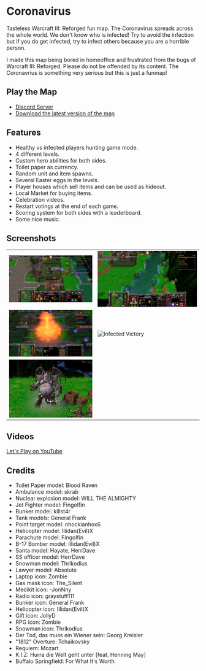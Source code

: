 # Coronavirus

Tasteless Warcraft III: Reforged fun map.
The Coronavirus spreads across the whole world. We don't know who is infected!
Try to avoid  the infection but if you do get infected, try to infect others because you are a horrible person.

I made this map being bored in homeoffice and frustrated from the bugs of Warcraft III: Reforged.
Please do not be offended by its content.
The Coronavrius is something very serious but this is just a funmap!

## Play the Map

* [Discord Server](https://discord.gg/4NFMEB)
* [Download the latest version of the map](./coronavirus.w3x)

## Features

* Healthy vs infected players hunting game mode.
* 4 different levels.
* Custom hero abilities for both sides.
* Toilet paper as currency.
* Random unit and item spawns.
* Several Easter eggs in the levels.
* Player houses which sell items and can be used as hideout.
* Local Market for buying items.
* Celebration videos.
* Restart votings at the end of each game.
* Scoring system for both sides with a leaderboard.
* Some nice music.

## Screenshots

|               |               |
| ------------- | ------------- |
| ![Fight in the Village](./screenshots/WC3ScrnShot_032820_163624_001.png "Fight in the Village")             | ![Hiding on the Cliffs](./screenshots/WC3ScrnShot_032820_164405_001.png "Hiding on the Cliffs") |
| ![Nuclear Air Strike](./screenshots/WC3ScrnShot_032920_222043_001.png "Nuclear Air Strike")                 | ![Infected Victory](./screenshots/WC3ScrnShot_032820_165712_001.png "Infected Victory") |
| ![Donald Trump](./screenshots/WC3ScrnShot_032920_130053_001.png "Donald Trump") |

## Videos

[Let's Play on YouTube](https://www.youtube.com/watch?v=LccjxIgvLkM&list=PLhWYsSZhXgXIMGddIEeYCXv29MC6cShHl&index=1)

## Credits

* Toilet Paper model: Blood Raven
* Ambulance model: skrab
* Nuclear explosion model: WILL THE ALMIGHTY
* Jet Fighter model: Fingolfin
* Bunker model: killst4r
* Tank models: General Frank
* Point target model: nhocklanhox6
* Helicopter model: Illidan(Evil)X
* Parachute model: Fingolfin
* B-17 Bomber model: Illidan(Evil)X
* Santa model: Hayate, HerrDave
* SS officer model: HerrDave
* Snowman model: Thrikodius
* Lawyer model: Absolute
* Laptop icon: Zombie
* Gas mask icon: The_Silent
* Medikit icon: -JonNny
* Radio icon: graystuff111
* Bunker icon: General Frank
* Helicopter icon: Illidan(Evil)X
* Gift icon: JollyD
* RPG icon: Zombie
* Snowman icon: Thrikodius
* Der Tod, das muss ein Wiener sein: Georg Kreisler
* "1812" Overture: Tchaikovsky
* Requiem: Mozart
* K.I.Z: Hurra die Welt geht unter [feat. Henning May]
* Buffalo Springfield: For What It's Worth